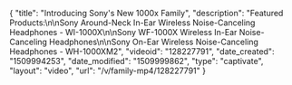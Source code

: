 {
    "title": "Introducing Sony's New 1000x Family",
    "description": "Featured Products:\n\nSony Around-Neck In-Ear Wireless Noise-Canceling Headphones - WI-1000X\n\nSony WF-1000X Wireless In-Ear Noise-Canceling Headphones\n\nSony On-Ear Wireless Noise-Canceling Headphones - WH-1000XM2",
    "videoid": "128227791",
    "date_created": "1509994253",
    "date_modified": "1509999862",
    "type": "captivate",
    "layout": "video",
    "url": "\/v\/family-mp4\/128227791"
}